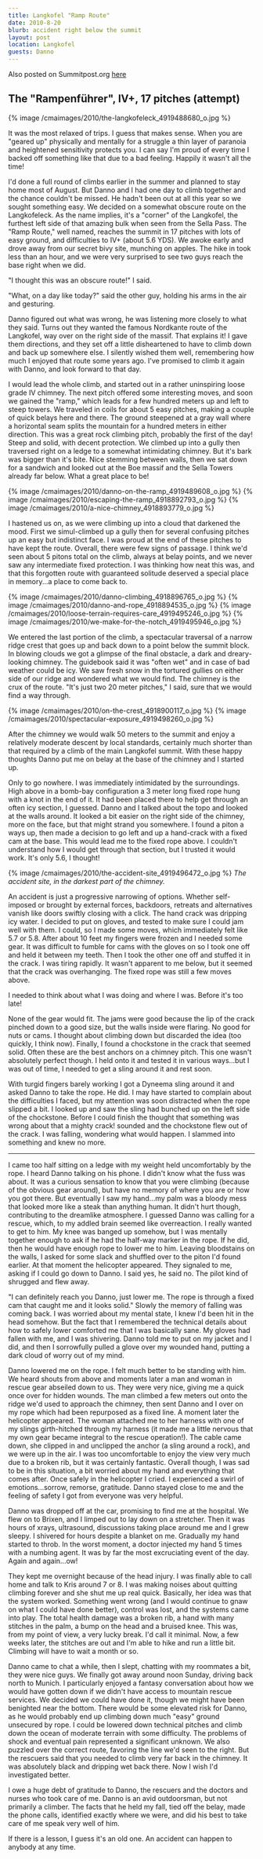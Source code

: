 ```yaml
---
title: Langkofel "Ramp Route"
date: 2010-8-20
blurb: accident right below the summit
layout: post
location: Langkofel
guests: Danno
---
```


Also posted on Summitpost.org [here](https://www.summitpost.org/accident-on-the-langkofeleck/653212)

The "Rampenführer", IV+, 17 pitches (attempt)
---

{% image /cmaimages/2010/the-langkofeleck_4919488680_o.jpg %}

It was the most relaxed of trips. I guess that makes sense. When you are "geared up" physically and mentally for a struggle a thin layer of paranoia and heightened sensitivity protects you. I can say I'm proud of every time I backed off something like that due to a bad feeling. Happily it wasn't all the time! 

I'd done a full round of climbs earlier in the summer and planned to stay home
most of August. But Danno and I had one day to climb together and the chance
couldn't be missed. He hadn't been out at all this year so we sought something
easy. We decided on a somewhat obscure route on the Langkofeleck. As the name
implies, it's a "corner" of the Langkofel, the furthest left side of that
amazing bulk when seen from the Sella Pass. The "Ramp Route," well named,
reaches the summit in 17 pitches with lots of easy ground, and difficulties to
IV+ (about 5.6 YDS). We awoke early and drove away from our secret bivy site,
munching on apples. The hike in took less than an hour, and we were very
surprised to see two guys reach the base right when we did.

"I thought this was an obscure route!" I said.

"What, on a day like today?" said the other guy, holding his arms in the air and gesturing.

Danno figured out what was wrong, he was listening more closely to what they
said. Turns out they wanted the famous Nordkante route of the Langkofel, way
over on the right side of the massif. That explains it! I gave them directions,
and they set off a little disheartened to have to climb down and back up
somewhere else. I silently wished them well, remembering how much I enjoyed that
route some years ago. I've promised to climb it again with Danno, and look
forward to that day.

I would lead the whole climb, and started out in a rather uninspiring loose
grade IV chimney. The next pitch offered some interesting moves, and soon we
gained the "ramp," which leads for a few hundred meters up and left to steep
towers. We traveled in coils for about 5 easy pitches, making a couple of quick
belays here and there. The ground steepened at a gray wall where a horizontal
seam splits the mountain for a hundred meters in either direction. This was a
great rock climbing pitch, probably the first of the day! Steep and solid, with
decent protection. We climbed up into a gully then traversed right on a ledge to
a somewhat intimidating chimney. But it's bark was bigger than it's bite. Nice
stemming between walls, then we sat down for a sandwich and looked out at the
Boe massif and the Sella Towers already far below. What a great place to be!

{% image /cmaimages/2010/danno-on-the-ramp_4919489608_o.jpg %}
{% image /cmaimages/2010/escaping-the-ramp_4918892793_o.jpg %}
{% image /cmaimages/2010/a-nice-chimney_4918893779_o.jpg %}

I hastened us on, as we were climbing up into a cloud that darkened the
mood. First we simul-climbed up a gully then for several confusing pitches up an
easy but indistinct face. I was proud at the end of these pitches to have kept
the route. Overall, there were few signs of passage. I think we'd seen about 5
pitons total on the climb, always at belay points, and we never saw any
intermediate fixed protection. I was thinking how neat this was, and that this
forgotten route with guaranteed solitude deserved a special place in memory...a
place to come back to.

{% image /cmaimages/2010/danno-climbing_4918896765_o.jpg %}
{% image /cmaimages/2010/danno-and-rope_4918894535_o.jpg %}
{% image /cmaimages/2010/loose-terrain-requires-care_4919495246_o.jpg %}
{% image /cmaimages/2010/we-make-for-the-notch_4919495946_o.jpg %}

We entered the last portion of the climb, a spectacular traversal of a narrow ridge crest that goes up and back down to a point below the summit block. In blowing clouds we got a glimpse of the final obstacle, a dark and dreary-looking chimney. The guidebook said it was "often wet" and in case of bad weather could be icy. We saw fresh snow in the tortured gullies on either side of our ridge and wondered what we would find. The chimney is the crux of the route. "It's just two 20 meter pitches," I said, sure that we would find a way through.

{% image /cmaimages/2010/on-the-crest_4918900117_o.jpg %}
{% image /cmaimages/2010/spectacular-exposure_4919498260_o.jpg %}

After the chimney we would walk 50 meters to the summit and enjoy a relatively moderate descent by local standards, certainly much shorter than that required by a climb of the main Langkofel summit. With these happy thoughts Danno put me on belay at the base of the chimney and I started up.

Only to go nowhere. I was immediately intimidated by the surroundings. High
above in a bomb-bay configuration a 3 meter long fixed rope hung with a knot in
the end of it. It had been placed there to help get through an often icy
section, I guessed. Danno and I talked about the topo and looked at the walls
around. It looked a bit easier on the right side of the chimney, more on the
face, but that might strand you somewhere. I found a piton a ways up, then made
a decision to go left and up a hand-crack with a fixed cam at the base. This
would lead me to the fixed rope above. I couldn't understand how I would get
through that section, but I trusted it would work. It's only 5.6, I thought!

{% image /cmaimages/2010/the-accident-site_4919496472_o.jpg %}
<i>The accident site, in the darkest part of the chimney.</i>

An accident is just a progressive narrowing of options. Whether self-imposed or
brought by external forces, backdoors, retreats and alternatives vanish like
doors swiftly closing with a click. The hand crack was dripping icy water. I
decided to put on gloves, and tested to make sure I could jam well with them. I
could, so I made some moves, which immediately felt like 5.7 or 5.8. After about
10 feet my fingers were frozen and I needed some gear. It was difficult to
fumble for cams with the gloves on so I took one off and held it between my
teeth. Then I took the other one off and stuffed it in the crack. I was tiring
rapidly. It wasn't apparent to me below, but it seemed that the crack was
overhanging. The fixed rope was still a few moves above.

I needed to think about what I was doing and where I was. Before it's too late!

None of the gear would fit. The jams were good because the lip of the crack
pinched down to a good size, but the walls inside were flaring. No good for nuts
or cams. I thought about climbing down but discarded the idea (too quickly, I
think now). Finally, I found a chockstone in the crack that seemed solid. Often
these are the best anchors on a chimney pitch. This one wasn't absolutely
perfect though. I held onto it and tested it in various ways...but I was out of
time, I needed to get a sling around it and rest soon.

With turgid fingers barely working I got a Dyneema sling around it and asked
Danno to take the rope. He did. I may have started to complain about the
difficulties I faced, but my attention was soon distracted when the rope slipped
a bit. I looked up and saw the sling had bunched up on the left side of the
chockstone. Before I could finish the thought that something was wrong about
that a mighty crack! sounded and the chockstone flew out of the crack. I was
falling, wondering what would happen. I slammed into something and knew no more.

* * *

I came too half sitting on a ledge with my weight held uncomfortably by the
rope. I heard Danno talking on his phone. I didn't know what the fuss was
about. It was a curious sensation to know that you were climbing (because of the
obvious gear around), but have no memory of where you are or how you got
there. But eventually I saw my hand...my palm was a bloody mess that looked more
like a steak than anything human. It didn't hurt though, contributing to the
dreamlike atmosphere. I guessed Danno was calling for a rescue, which, to my
addled brain seemed like overreaction. I really wanted to get to him. My knee
was banged up somehow, but I was mentally together enough to ask if he had the
half-way marker in the rope. If he did, then he would have enough rope to lower
me to him. Leaving bloodstains on the walls, I asked for some slack and shuffled
over to the piton I'd found earlier. At that moment the helicopter
appeared. They signaled to me, asking if I could go down to Danno. I said yes,
he said no. The pilot kind of shrugged and flew away.

"I can definitely reach you Danno, just lower me. The rope is through a fixed
cam that caught me and it looks solid." Slowly the memory of falling was coming
back. I was worried about my mental state, I knew I'd been hit in the head
somehow. But the fact that I remembered the technical details about how to
safely lower comforted me that I was basically sane. My gloves had fallen with
me, and I was shivering. Danno told me to put on my jacket and I did, and then I
sorrowfully pulled a glove over my wounded hand, putting a dark cloud of worry
out of my mind.

Danno lowered me on the rope. I felt much better to be standing with him. We
heard shouts from above and moments later a man and woman in rescue gear
abseiled down to us. They were very nice, giving me a quick once over for hidden
wounds. The man climbed a few meters out onto the ridge we'd used to approach
the chimney, then sent Danno and I over on my rope which had been repurposed as
a fixed line. A moment later the helicopter appeared. The woman attached me to
her harness with one of my slings girth-hitched through my harness (it made me a
little nervous that my own gear became integral to the rescue operation!). The
cable came down, she clipped in and unclipped the anchor (a sling around a
rock), and we were up in the air. I was too uncomfortable to enjoy the view very
much due to a broken rib, but it was certainly fantastic. Overall though, I was
sad to be in this situation, a bit worried about my hand and everything that
comes after. Once safely in the helicopter I cried. I experienced a swirl of
emotions...sorrow, remorse, gratitude. Danno stayed close to me and the feeling
of safety I got from everyone was very helpful.

Danno was dropped off at the car, promising to find me at the hospital. We flew
on to Brixen, and I limped out to lay down on a stretcher. Then it was hours of
xrays, ultrasound, discussions taking place around me and I grew sleepy. I
shivered for hours despite a blanket on me. Gradually my hand started to
throb. In the worst moment, a doctor injected my hand 5 times with a numbing
agent. It was by far the most excruciating event of the day. Again and
again...ow!

They kept me overnight because of the head injury. I was finally able to call
home and talk to Kris around 7 or 8. I was making noises about quitting climbing
forever and she shut me up real quick. Basically, her idea was that the system
worked. Something went wrong (and I would continue to gnaw on what I could have
done better), control was lost, and the systems came into play. The total health
damage was a broken rib, a hand with many stitches in the palm, a bump on the
head and a bruised knee. This was, from my point of view, a very lucky
break. I'd call it minimal. Now, a few weeks later, the stitches are out and I'm
able to hike and run a little bit. Climbing will have to wait a month or so.

Danno came to chat a while, then I slept, chatting with my roommates a bit, they
were nice guys. We finally got away around noon Sunday, driving back north to
Munich. I particularly enjoyed a fantasy conversation about how we would have
gotten down if we didn't have access to mountain rescue services. We decided we
could have done it, though we might have been benighted near the bottom. There
would be some elevated risk for Danno, as he would probably end up climbing down
much "easy" ground unsecured by rope. I could be lowered down technical pitches
and climb down the ocean of moderate terrain with some difficulty. The problems
of shock and eventual pain represented a significant unknown. We also puzzled
over the correct route, favoring the line we'd seen to the right. But the
rescuers said that you needed to climb very far back in the chimney. It was
absolutely black and dripping wet back there. Now I wish I'd investigated
better.

I owe a huge debt of gratitude to Danno, the rescuers and the doctors and nurses
who took care of me. Danno is an avid outdoorsman, but not primarily a
climber. The facts that he held my fall, tied off the belay, made the phone
calls, identified exactly where we were, and did his best to take care of me
speak very well of him.

If there is a lesson, I guess it's an old one. An accident can happen to anybody at any time.                                                                                    


